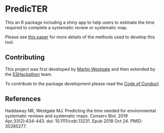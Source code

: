 PredicTER
==========

This an R package including a shiny app to help users to estimate the time required to complete a systematic review or systematic map.

Please see [this paper](https://conbio.onlinelibrary.wiley.com/doi/10.1111/cobi.13231) for more details of the methods used to develop this tool.

## Contributing

This project was first developed by [Martin Westgate](https://github.com/mjwestgate/PredicTER) and then extended by the [ESHackathon](https://github.com/ESHackathon/PredicTER) team. 

To contribute to the package development please read the [Code of Conduct](https://github.com/ESHackathon/predicTER/blob/main/CODE_OF_CONDUCT.md) 


## References

Haddaway NR, Westgate MJ. Predicting the time needed for environmental systematic reviews and systematic maps. Conserv Biol. 2019 Apr;33(2):434-443. doi: 10.1111/cobi.13231. Epub 2018 Oct 24. PMID: 30285277.

